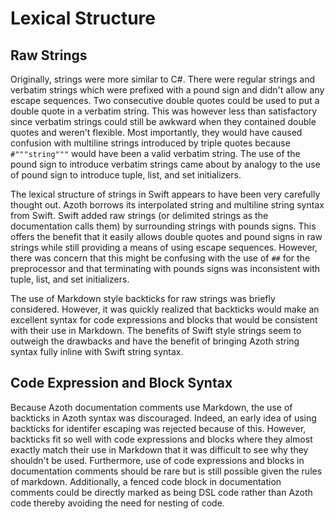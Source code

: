 # Lexical Structure

## Raw Strings

Originally, strings were more similar to C#. There were regular strings and verbatim strings which were prefixed with a pound sign and didn't allow any escape sequences. Two consecutive double quotes could be used to put a double quote in a verbatim string. This was however less than satisfactory since verbatim strings could still be awkward when they contained double quotes and weren't flexible. Most importantly, they would have caused confusion with multiline strings introduced by triple quotes because `#"""string"""` would have been a valid verbatim string. The use of the pound sign to introduce verbatim strings came about by analogy to the use of pound sign to introduce tuple, list, and set initializers.

The lexical structure of strings in Swift appears to have been very carefully thought out. Azoth borrows its interpolated string and multiline string syntax from Swift. Swift added raw strings (or delimited strings as the documentation calls them) by surrounding strings with pounds signs. This offers the benefit that it easily allows double quotes and pound signs in raw strings while still providing a means of using escape sequences. However, there was concern that this might be confusing with the use of `##` for the preprocessor and that terminating with pounds signs was inconsistent with tuple, list, and set initializers.

The use of Markdown style backticks for raw strings was briefly considered. However, it was quickly realized that backticks would make an excellent syntax for code expressions and blocks that would be consistent with their use in Markdown. The benefits of Swift style strings seem to outweigh the drawbacks and have the benefit of bringing Azoth string syntax fully inline with Swift string syntax.

## Code Expression and Block Syntax

Because Azoth documentation comments use Markdown, the use of backticks in Azoth syntax was discouraged. Indeed, an early idea of using backticks for identifer escaping was rejected because of this. However, backticks fit so well with code expressions and blocks where they almost exactly match their use in Markdown that it was difficult to see why they shouldn't be used. Furthermore, use of code expressions and blocks in documentation comments should be rare but is still possible given the rules of markdown. Additionally, a fenced code block in documentation comments could be directly marked as being DSL code rather than Azoth code thereby avoiding the need for nesting of code.
